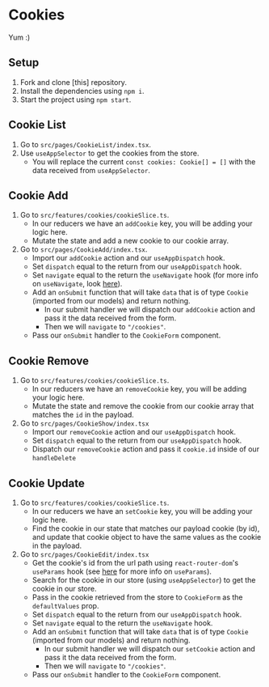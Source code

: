 # Cookies

Yum :)

## Setup

1. Fork and clone [this] repository.
2. Install the dependencies using `npm i`.
3. Start the project using `npm start`.

## Cookie List

1. Go to `src/pages/CookieList/index.tsx`.
2. Use `useAppSelector` to get the cookies from the store.
   - You will replace the current `const cookies: Cookie[] = []` with the data received from `useAppSelector`.

## Cookie Add

1. Go to `src/features/cookies/cookieSlice.ts`.
   - In our reducers we have an `addCookie` key, you will be adding your logic here.
   - Mutate the state and add a new cookie to our cookie array.
2. Go to `src/pages/CookieAdd/index.tsx`.
   - Import our `addCookie` action and our `useAppDispatch` hook.
   - Set `dispatch` equal to the return from our `useAppDispatch` hook.
   - Set `navigate` equal to the return the `useNavigate` hook (for more info on `useNavigate`, look [here](https://reactrouter.com/docs/en/v6/hooks/use-navigate)).
   - Add an `onSubmit` function that will take `data` that is of type `Cookie` (imported from our models) and return nothing.
     - In our submit handler we will dispatch our `addCookie` action and pass it the data received from the form.
     - Then we will `navigate` to `"/cookies"`.
   - Pass our `onSubmit` handler to the `CookieForm` component.

## Cookie Remove

1. Go to `src/features/cookies/cookieSlice.ts`.
   - In our reducers we have an `removeCookie` key, you will be adding your logic here.
   - Mutate the state and remove the cookie from our cookie array that matches the `id` in the payload.
2. Go to `src/pages/CookieShow/index.tsx`
   - Import our `removeCookie` action and our `useAppDispatch` hook.
   - Set `dispatch` equal to the return from our `useAppDispatch` hook.
   - Dispatch our `removeCookie` action and pass it `cookie.id` inside of our `handleDelete`

## Cookie Update

1. Go to `src/features/cookies/cookieSlice.ts`.
   - In our reducers we have an `setCookie` key, you will be adding your logic here.
   - Find the cookie in our state that matches our payload cookie (by id), and update that cookie object to have the same values as the cookie in the payload.
2. Go to `src/pages/CookieEdit/index.tsx`
   - Get the cookie's id from the url path using `react-router-dom`'s `useParams` hook (see [here](https://reactrouter.com/docs/en/v6/hooks/use-params) for more info on `useParams`).
   - Search for the cookie in our store (using `useAppSelector`) to get the cookie in our store.
   - Pass in the cookie retrieved from the store to `CookieForm` as the `defaultValues` prop.
   - Set `dispatch` equal to the return from our `useAppDispatch` hook.
   - Set `navigate` equal to the return the `useNavigate` hook.
   - Add an `onSubmit` function that will take `data` that is of type `Cookie` (imported from our models) and return nothing.
     - In our submit handler we will dispatch our `setCookie` action and pass it the data received from the form.
     - Then we will `navigate` to `"/cookies"`.
   - Pass our `onSubmit` handler to the `CookieForm` component.
